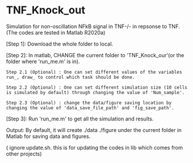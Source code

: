 # TNF_Knock_out
Simulation for non-oscillation NFkB signal in TNF-/- in repsonse to TNF.
(The codes are tested in Matlab R2020a)

[Step 1]: Download the whole folder to local.

[Step 2]: In matlab, CHANGE the current folder to 'TNF_Knock_our'(or the folder where 'run_me.m' is in). 

    Step 2.1 (Optional) : One can set different values of the variables run_, draw_ to control which task should be done.

    Step 2.2 (Optional) : One can set different simulation size (10 cells is simulated by default) through changing the value of 'Num_sample'.

    Step 2.3 (Optional) : change the data/figure saving location by changing the value of 'data_save_file_path' and 'fig_save_path'.

[Step 3]: Run 'run_me.m' to get all the simulation and results.

Output:
By default, it will create ./data ./figure under the current folder in Matlab for saving data and figures.

( ignore update.sh. this is for updating the codes in lib which comes from other projects)
